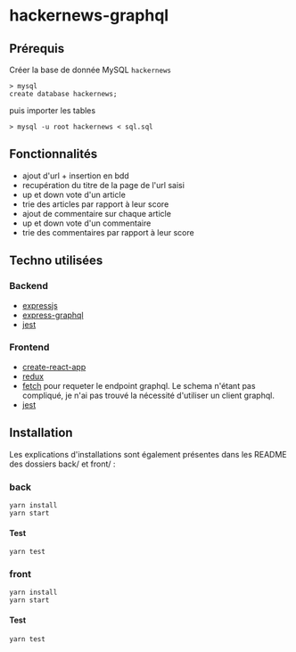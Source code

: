 # hackernews-graphql

## Prérequis

Créer la base de donnée MySQL `hackernews`

```
> mysql
create database hackernews;
```

puis importer les tables

```
> mysql -u root hackernews < sql.sql
```

## Fonctionnalités

- ajout d'url + insertion en bdd
- recupération du titre de la page de l'url saisi
- up et down vote d'un article
- trie des articles par rapport à leur score
- ajout de commentaire sur chaque article
- up et down vote d'un commentaire
- trie des commentaires par rapport à leur score

## Techno utilisées

### Backend

- [expressjs](http://expressjs.com/fr/)
- [express-graphql](https://github.com/graphql/express-graphql)
- [jest](https://facebook.github.io/jest)

### Frontend

- [create-react-app](https://github.com/facebookincubator/create-react-app)
- [redux](http://redux.js.org/)
- [fetch](https://github.com/github/fetch) pour requeter le endpoint graphql. Le schema n'étant pas compliqué, je n'ai pas trouvé la nécessité d'utiliser un client graphql.
- [jest](https://facebook.github.io/jest)

## Installation

Les explications d'installations sont également présentes dans les README des dossiers back/ et front/ :

### back

```
yarn install
yarn start
```

#### Test

`yarn test`

### front

```
yarn install
yarn start
```

#### Test

`yarn test`
